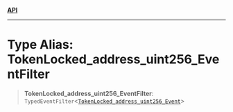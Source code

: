 [**API**](../../../README.md)

***

# Type Alias: TokenLocked\_address\_uint256\_EventFilter

> **TokenLocked\_address\_uint256\_EventFilter**: `TypedEventFilter`\<[`TokenLocked_address_uint256_Event`](TokenLocked_address_uint256_Event.md)\>

